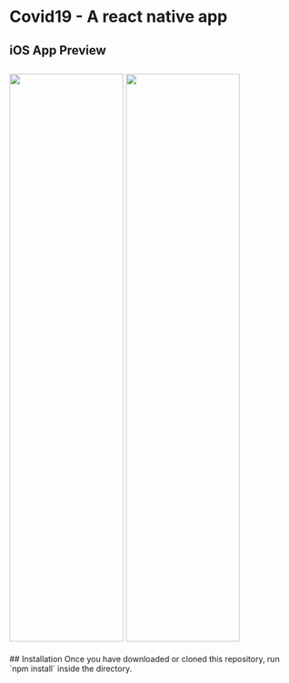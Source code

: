 # Covid19 - A react native app 

## iOS App Preview
<h2>
<img src="https://i.imgur.com/aj0X3Go.png" width="200" height="1000">
<img src="https://i.imgur.com/OqXTFuE.png" width="200" height="1000">
</h2>
<!-- ## Android App Preview
![Android Preview Gif 1](http://i.imgur.com/88ZW3Ls.gif "Android Preview Gif 1")
![Android Preview Gif 2](http://i.imgur.com/DWjd4zM.gif "Android Preview Gif 2")
 -->
<!-- ## Features/Components
- Uses React Native 0.20
- Pull down to Refresh listview
- Pagination listview
- Comment & Sub Comments
- WebView to view source pages
 -->
## Installation
Once you have downloaded or cloned this repository, run `npm install` inside the directory.
<!-- 
## Usage
- [Setting up React Native for Android](https://facebook.github.io/react-native/docs/android-setup.html#content)
- [Running app on Android Device](https://facebook.github.io/react-native/docs/running-on-device-android.html#content)
- [Running app on iOS Device](https://facebook.github.io/react-native/docs/running-on-device-ios.html#content) -->
